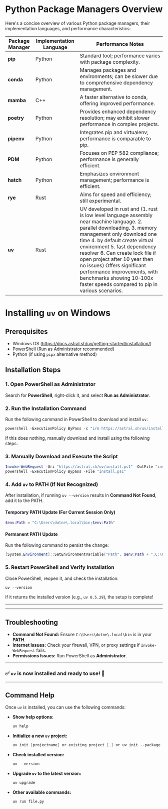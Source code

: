 # Python Package Managers Overview

Here's a concise overview of various Python package managers, their implementation languages, and performance characteristics:

| Package Manager | Implementation Language | Performance Notes |
|---|---|---|
| **pip** | Python | Standard tool; performance varies with package complexity. |
| **conda** | Python | Manages packages and environments; can be slower due to comprehensive dependency management. |
| **mamba** | C++ | A faster alternative to conda, offering improved performance. |
| **poetry** | Python | Provides enhanced dependency resolution; may exhibit slower performance in complex projects. |
| **pipenv** | Python | Integrates pip and virtualenv; performance is comparable to pip. |
| **PDM** | Python | Focuses on PEP 582 compliance; performance is generally efficient. |
| **hatch** | Python | Emphasizes environment management; performance is efficient. |
| **rye** | Rust | Aims for speed and efficiency; still experimental. |
| **uv** | Rust | UV developed in rust and (1. rust is low level language assembly near machine language. 2. parallel downloading. 3. memory management only download one time 4. by default create virtual envirenment 5. fast dependency resolver 6. Can create lock file if open project after 10 year then no issues) Offers significant performance improvements, with benchmarks showing 10–100x faster speeds compared to pip in various scenarios. |


# Installing `uv` on Windows

## Prerequisites
- Windows OS (https://docs.astral.sh/uv/getting-started/installation/)
- PowerShell (Run as Administrator recommended)
- Python (if using `pipx` alternative method)

## Installation Steps

### 1. Open PowerShell as Administrator
Search for **PowerShell**, right-click it, and select **Run as Administrator**.

### 2. Run the Installation Command
Run the following command in PowerShell to download and install `uv`:
```powershell
powershell -ExecutionPolicy ByPass -c "irm https://astral.sh/uv/install.ps1 | iex"
```

If this does nothing, manually download and install using the following steps:

### 3. Manually Download and Execute the Script
```powershell
Invoke-WebRequest -Uri "https://astral.sh/uv/install.ps1" -OutFile "install.ps1"
powershell -ExecutionPolicy Bypass -File "install.ps1"
```

### 4. Add `uv` to PATH (If Not Recognized)
After installation, if running `uv --version` results in **Command Not Found**, add it to the PATH.

#### **Temporary PATH Update (For Current Session Only)**
```powershell
$env:Path = "C:\Users\dotne\.local\bin;$env:Path"
```

#### **Permanent PATH Update**
Run the following command to persist the change:
```powershell
[System.Environment]::SetEnvironmentVariable("Path", $env:Path + ";C:\Users\dotne\.local\bin", [System.EnvironmentVariableTarget]::User)
```

### 5. Restart PowerShell and Verify Installation
Close PowerShell, reopen it, and check the installation:
```powershell
uv --version
```
If it returns the installed version (e.g., `uv 0.5.29`), the setup is complete!

---



---

## Troubleshooting
- **Command Not Found:** Ensure `C:\Users\dotne\.local\bin` is in your **PATH**.
- **Internet Issues:** Check your firewall, VPN, or proxy settings if `Invoke-WebRequest` fails.
- **Permissions Issues:** Run PowerShell as **Administrator**.

---

### ✅ `uv` is now installed and ready to use! 🚀

---

## Command Help
Once `uv` is installed, you can use the following commands:

- **Show help options:**
  ```powershell
  uv help
  ```
- **Initialize a new `uv` project:**
  ```powershell
  uv init [projectname] or existing project [.] or uv init --package [projectname] (for standard create project as package src)
  ```
- **Check installed version:**
  ```powershell
  uv --version
  ```
- **Upgrade `uv` to the latest version:**
  ```powershell
  uv upgrade
  ```
- **Other available commands:**
  ```terminal create virtual envirenment
  uv run file.py
  ```